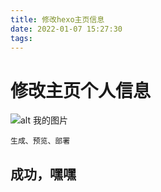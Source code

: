 ```yaml
---
title: 修改hexo主页信息
date: 2022-01-07 15:27:30
tags:
---
```

# 修改主页个人信息
<!--more-->
![alt 我的图片](https://i.bmp.ovh/imgs/2022/01/726eabcfc4f5b50f.png)
```
生成、预览、部署
```
## 成功，嘿嘿